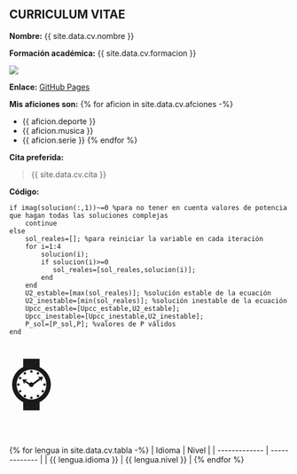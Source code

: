 ## CURRICULUM VITAE

**Nombre:** {{ site.data.cv.nombre }}

**Formación académica:** {{ site.data.cv.formacion }}

<img src= "https://tmssl.akamaized.net/images/foto/normal/lionel-messi-ballon-dor-2019-1592819026-41968.jpg" />

**Enlace:** [GitHub Pages](https://pages.github.com/)

**Mis aficiones son:**
{% for aficion in site.data.cv.afciones -%} 
* {{ aficion.deporte }}
* {{ aficion.musica }}
* {{ aficion.serie }}
{% endfor %} 

**Cita preferida:**
> {{ site.data.cv.cita }}

**Código:**

    if imag(solucion(:,1))~=0 %para no tener en cuenta valores de potencia que hagan todas las soluciones complejas
        continue
    else
        sol_reales=[]; %para reiniciar la variable en cada iteración
        for i=1:4    
            solucion(i);
            if solucion(i)>=0
               sol_reales=[sol_reales,solucion(i)];
            end
        end
        U2_estable=[max(sol_reales)]; %solución estable de la ecuación
        U2_inestable=[min(sol_reales)]; %solución inestable de la ecuación
        Upcc_estable=[Upcc_estable,U2_estable];
        Upcc_inestable=[Upcc_inestable,U2_inestable];
        P_sol=[P_sol,P]; %valores de P válidos
    end

<span style='font-size:100px;'>&#8986;</span>

{% for lengua in site.data.cv.tabla -%} 
| Idioma | Nivel |
| ------------- | ------------- |
| {{ lengua.idioma }} | {{ lengua.nivel }} |
{% endfor %} 
